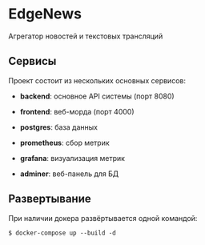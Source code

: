 # EdgeNews

Агрегатор новостей и текстовых трансляций

## Сервисы

Проект состоит из нескольких основных сервисов:

- **backend**: основное API системы (порт 8080)

- **frontend**: веб-морда (порт 4000)

- **postgres**: база данных

- **prometheus**: сбор метрик

- **grafana**: визуализация метрик

- **adminer**: веб-панель для БД

## Развертывание

При наличии докера развёртывается одной командой:

``` $ docker-compose up --build -d ```

